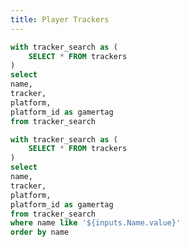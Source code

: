 ```yaml
---
title: Player Trackers
---
```


<LastRefreshed prefix="Data last updated"/>

```sql dropdown
with tracker_search as (
    SELECT * FROM trackers
)
select
name,
tracker,
platform,
platform_id as gamertag
from tracker_search
```

```sql trackers
with tracker_search as (
    SELECT * FROM trackers
)
select
name,
tracker,
platform,
platform_id as gamertag
from tracker_search
where name like '${inputs.Name.value}'
order by name
```

<Dropdown data={dropdown} name=Name value=name>
    <DropdownOption value="%" valueLabel="All Players"/>
</Dropdown>

<DataTable data={trackers} rows=20 rowShading=true headerColor=#2a4b82 headerFontColor=white>
    <Column id=name />
    <Column id=tracker contentType=link linkLabel=platform openInNewTab=true />
    <Column id=gamertag />
</DataTable>
